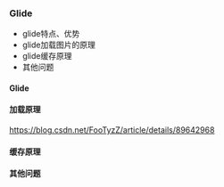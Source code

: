 
### Glide

* glide特点、优势
* glide加载图片的原理
* glide缓存原理
* 其他问题

#### Glide


#### 加载原理

<https://blog.csdn.net/FooTyzZ/article/details/89642968>

#### 缓存原理


#### 其他问题
